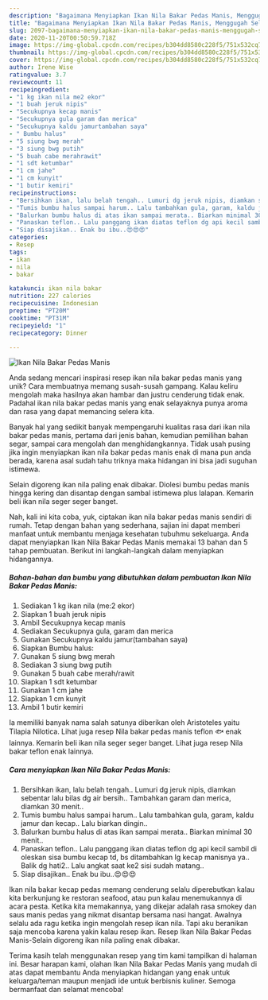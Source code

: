 ```yaml
---
description: "Bagaimana Menyiapkan Ikan Nila Bakar Pedas Manis, Menggugah Selera"
title: "Bagaimana Menyiapkan Ikan Nila Bakar Pedas Manis, Menggugah Selera"
slug: 2097-bagaimana-menyiapkan-ikan-nila-bakar-pedas-manis-menggugah-selera
date: 2020-11-20T00:50:59.718Z
image: https://img-global.cpcdn.com/recipes/b304dd8580c228f5/751x532cq70/ikan-nila-bakar-pedas-manis-foto-resep-utama.jpg
thumbnail: https://img-global.cpcdn.com/recipes/b304dd8580c228f5/751x532cq70/ikan-nila-bakar-pedas-manis-foto-resep-utama.jpg
cover: https://img-global.cpcdn.com/recipes/b304dd8580c228f5/751x532cq70/ikan-nila-bakar-pedas-manis-foto-resep-utama.jpg
author: Irene Wise
ratingvalue: 3.7
reviewcount: 11
recipeingredient:
- "1 kg ikan nila me2 ekor"
- "1 buah jeruk nipis"
- "Secukupnya kecap manis"
- "Secukupnya gula garam dan merica"
- "Secukupnya kaldu jamurtambahan saya"
- " Bumbu halus"
- "5 siung bwg merah"
- "3 siung bwg putih"
- "5 buah cabe merahrawit"
- "1 sdt ketumbar"
- "1 cm jahe"
- "1 cm kunyit"
- "1 butir kemiri"
recipeinstructions:
- "Bersihkan ikan, lalu belah tengah.. Lumuri dg jeruk nipis, diamkan sebentar lalu bilas dg air bersih.. Tambahkan garam dan merica, diamkan 30 menit.."
- "Tumis bumbu halus sampai harum.. Lalu tambahkan gula, garam, kaldu jamur dan kecap.. Lalu biarkan dingin.."
- "Balurkan bumbu halus di atas ikan sampai merata.. Biarkan minimal 30 menit.."
- "Panaskan teflon.. Lalu panggang ikan diatas teflon dg api kecil sambil di oleskan sisa bumbu kecap td, bs ditambahkan lg kecap manisnya ya.. Balik dg hati2.. Lalu angkat saat ke2 sisi sudah matang.."
- "Siap disajikan.. Enak bu ibu..😍😍😍"
categories:
- Resep
tags:
- ikan
- nila
- bakar

katakunci: ikan nila bakar 
nutrition: 227 calories
recipecuisine: Indonesian
preptime: "PT20M"
cooktime: "PT31M"
recipeyield: "1"
recipecategory: Dinner

---
```



![Ikan Nila Bakar Pedas Manis](https://img-global.cpcdn.com/recipes/b304dd8580c228f5/751x532cq70/ikan-nila-bakar-pedas-manis-foto-resep-utama.jpg)

Anda sedang mencari inspirasi resep ikan nila bakar pedas manis yang unik? Cara membuatnya memang susah-susah gampang. Kalau keliru mengolah maka hasilnya akan hambar dan justru cenderung tidak enak. Padahal ikan nila bakar pedas manis yang enak selayaknya punya aroma dan rasa yang dapat memancing selera kita.

Banyak hal yang sedikit banyak mempengaruhi kualitas rasa dari ikan nila bakar pedas manis, pertama dari jenis bahan, kemudian pemilihan bahan segar, sampai cara mengolah dan menghidangkannya. Tidak usah pusing jika ingin menyiapkan ikan nila bakar pedas manis enak di mana pun anda berada, karena asal sudah tahu triknya maka hidangan ini bisa jadi suguhan istimewa.

Selain digoreng ikan nila paling enak dibakar. Diolesi bumbu pedas manis hingga kering dan disantap dengan sambal istimewa plus lalapan. Kemarin beli ikan nila seger seger banget.


Nah, kali ini kita coba, yuk, ciptakan ikan nila bakar pedas manis sendiri di rumah. Tetap dengan bahan yang sederhana, sajian ini dapat memberi manfaat untuk membantu menjaga kesehatan tubuhmu sekeluarga. Anda dapat menyiapkan Ikan Nila Bakar Pedas Manis memakai 13 bahan dan 5 tahap pembuatan. Berikut ini langkah-langkah dalam menyiapkan hidangannya.

<!--inarticleads1-->

##### Bahan-bahan dan bumbu yang dibutuhkan dalam pembuatan Ikan Nila Bakar Pedas Manis:

1. Sediakan 1 kg ikan nila (me:2 ekor)
1. Siapkan 1 buah jeruk nipis
1. Ambil Secukupnya kecap manis
1. Sediakan Secukupnya gula, garam dan merica
1. Gunakan Secukupnya kaldu jamur(tambahan saya)
1. Siapkan  Bumbu halus:
1. Gunakan 5 siung bwg merah
1. Sediakan 3 siung bwg putih
1. Gunakan 5 buah cabe merah/rawit
1. Siapkan 1 sdt ketumbar
1. Gunakan 1 cm jahe
1. Siapkan 1 cm kunyit
1. Ambil 1 butir kemiri


Ia memiliki banyak nama salah satunya diberikan oleh Aristoteles yaitu Tilapia Nilotica. Lihat juga resep Nila bakar pedas manis teflon 🐟 enak lainnya. Kemarin beli ikan nila seger seger banget. Lihat juga resep Nila bakar teflon enak lainnya. 

<!--inarticleads2-->

##### Cara menyiapkan Ikan Nila Bakar Pedas Manis:

1. Bersihkan ikan, lalu belah tengah.. Lumuri dg jeruk nipis, diamkan sebentar lalu bilas dg air bersih.. Tambahkan garam dan merica, diamkan 30 menit..
1. Tumis bumbu halus sampai harum.. Lalu tambahkan gula, garam, kaldu jamur dan kecap.. Lalu biarkan dingin..
1. Balurkan bumbu halus di atas ikan sampai merata.. Biarkan minimal 30 menit..
1. Panaskan teflon.. Lalu panggang ikan diatas teflon dg api kecil sambil di oleskan sisa bumbu kecap td, bs ditambahkan lg kecap manisnya ya.. Balik dg hati2.. Lalu angkat saat ke2 sisi sudah matang..
1. Siap disajikan.. Enak bu ibu..😍😍😍


Ikan nila bakar kecap pedas memang cenderung selalu diperebutkan kalau kita berkunjung ke restoran seafood, atau pun kalau menemukannya di acara pesta. Ketika kita memakannya, yang dikejar adalah rasa smokey dan saus manis pedas yang nikmat disantap bersama nasi hangat. Awalnya selalu ada ragu ketika ingin mengolah resep ikan nila. Tapi aku beranikan saja mencoba karena yakin kalau resep ikan. Resep Ikan Nila Bakar Pedas Manis-Selain digoreng ikan nila paling enak dibakar. 

Terima kasih telah menggunakan resep yang tim kami tampilkan di halaman ini. Besar harapan kami, olahan Ikan Nila Bakar Pedas Manis yang mudah di atas dapat membantu Anda menyiapkan hidangan yang enak untuk keluarga/teman maupun menjadi ide untuk berbisnis kuliner. Semoga bermanfaat dan selamat mencoba!
